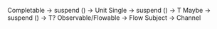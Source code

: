 Completable -> suspend () -> Unit
Single<T> -> suspend () -> T
Maybe<T> -> suspend () -> T?
Observable<T>/Flowable<T> -> Flow<T>
Subject<T> -> Channel<T>